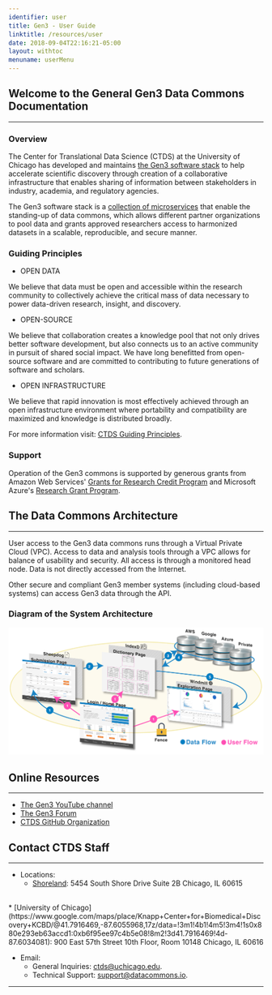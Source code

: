 ```yaml
---
identifier: user
title: Gen3 - User Guide
linktitle: /resources/user
date: 2018-09-04T22:16:21-05:00
layout: withtoc
menuname: userMenu
---
```


## Welcome to the General Gen3 Data Commons Documentation
* * *

<h3>Overview</h3>

The Center for Translational Data Science (CTDS) at the University of Chicago has developed and maintains [the Gen3 software stack](https://cdis.uchicago.edu/gen3/) to help accelerate scientific discovery through creation of a collaborative infrastructure that enables sharing of information between stakeholders in industry, academia, and regulatory agencies.

The Gen3 software stack is a [collection of microservices](https://cdis.uchicago.edu/gen3/) that enable the standing-up of data commons, which allows different partner organizations to pool data and grants approved researchers access to harmonized datasets in a scalable, reproducible, and secure manner.

<h3>Guiding Principles</h3>

* OPEN DATA

We believe that data must be open and accessible within the research community to collectively achieve the critical mass of data necessary to power data-driven research, insight, and discovery.

* OPEN-SOURCE

We believe that collaboration creates a knowledge pool that not only drives better software development, but also connects us to an active community in pursuit of shared social impact.  We have long benefitted from open-source software and are committed to contributing to future generations of software and scholars.

* OPEN INFRASTRUCTURE

We believe that rapid innovation is most effectively achieved through an open infrastructure environment where portability and compatibility are maximized and knowledge is distributed broadly.

For more information visit: [CTDS Guiding Principles](https://cdis.uchicago.edu/guiding-principles).

<h3>Support</h3>

Operation of the Gen3 commons is supported by generous grants from Amazon Web Services' [Grants for Research Credit Program](https://aws.amazon.com/research-credits/) and Microsoft Azure's [Research Grant Program](https://www.microsoft.com/en-us/research/academic-program/microsoft-azure-for-research/).


## The Data Commons Architecture
* * *

User access to the Gen3 data commons runs through a Virtual Private Cloud (VPC). Access to data and analysis tools through a VPC allows for balance of usability and security. All access is through a monitored head node. Data is not directly accessed from the Internet.

Other secure and compliant Gen3 member systems (including cloud-based systems) can access Gen3 data through the API.

<h3> Diagram of the System Architecture </h3>

![Gen3 Architecture](img/architecture.png)

## Online Resources
* * *

* [The Gen3 YouTube channel](https://www.youtube.com/channel/UCMCwQy4EDd1BaskzZgIOsNQ/videos)
* [The Gen3 Forum](https://forums.gen3.org/)
* [CTDS GitHub Organization](https://github.com/uc-cdis/)

## Contact CTDS Staff
* * *

* Locations:
	* [Shoreland](https://www.google.com/maps/place/Shoreland/@41.7962274,-87.5837128,17z/data=!3m1!4b1!4m5!3m4!1s0x880e297518655577:0x2fb20b44b0d04984!8m2!3d41.7962274!4d-87.5815188):
		5454 South Shore Drive
		Suite 2B
		Chicago, IL 60615
<br>
	* [University of Chicago](https://www.google.com/maps/place/Knapp+Center+for+Biomedical+Discovery+KCBD/@41.7916469,-87.6055968,17z/data=!3m1!4b1!4m5!3m4!1s0x880e293eb63accd1:0xb6f95ee97c4b5e08!8m2!3d41.7916469!4d-87.6034081):
		900 East 57th Street
		10th Floor, Room 10148
		Chicago, IL 60616
<br>


* Email:
	* General Inquiries: <ctds@uchicago.edu>.
	* Technical Support: <support@datacommons.io>.

* * *
